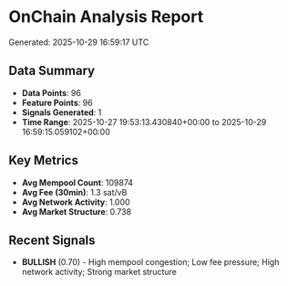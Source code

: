 # OnChain Analysis Report
Generated: 2025-10-29 16:59:17 UTC

## Data Summary
- **Data Points**: 96
- **Feature Points**: 96
- **Signals Generated**: 1
- **Time Range**: 2025-10-27 19:53:13.430840+00:00 to 2025-10-29 16:59:15.059102+00:00

## Key Metrics
- **Avg Mempool Count**: 109874
- **Avg Fee (30min)**: 1.3 sat/vB
- **Avg Network Activity**: 1.000
- **Avg Market Structure**: 0.738

## Recent Signals
- **BULLISH** (0.70) - High mempool congestion; Low fee pressure; High network activity; Strong market structure
